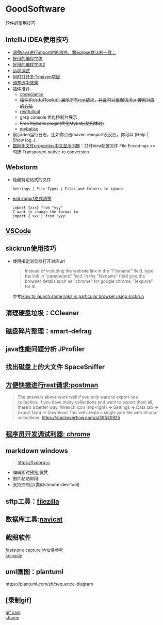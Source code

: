 # GoodSoftware
软件的使用技巧

## IntelliJ IDEA使用技巧
- [调整java进行import时的顺序，跟eclipse默认的一致：](https://stackoverflow.com/a/17194980/6182927)
- [好用的编程字体](https://github.com/yakumioto/YaHei-Consolas-Hybrid-1.12)
- [好用的编程字体2](https://github.com/tonsky/FiraCode)
- [远程调试](http://lohasle.iteye.com/blog/1866139)
- [同时打开多个maven项目](https://stackoverflow.com/a/14637761/6182927)
- [调整选中效果](https://stackoverflow.com/a/26352646/6182927)
- 插件推荐 
  - [codeglance](https://plugins.jetbrains.com/plugin/7275-codeglance)
  - ~~[插件(RestfulToolkit): 展示所有rest请求，并且可以根据请求url搜索对应的方法](https://plugins.jetbrains.com/plugin/10292-restfultoolkit)~~
  - [restfultool](https://plugins.jetbrains.com/plugin/14280-restfultool)
  - grep console 优化控制台展示
  - ~~Free Mybatis plugin(优化Mybatis使用体验)~~
  - [mybatisx](https://plugins.jetbrains.com/plugin/10119-mybatisx)
- 展示idea运行日志，比如你点击maven reimport没反应，你可以 (Help | Show log..).
- [国际化文件properties中文显示问题](https://my.oschina.net/LevelCoder/blog/1625594)：打开idea配置文件 File Encodings >> 勾选 Transparent native-to conversion

## Webstorm
- 隐藏特定格式的文件
    ```
    Settings | File Types | Files and folders to ignore
    ```
- [es6 import格式调整](https://stackoverflow.com/a/41143964)  
    ```
    import {xxx} from "yyy"
    I want to change the format to
    import { xxx } from 'yyy'
    ```
    
    

## [VSCode](./vscode.md)

## slickrun使用技巧
- 使用指定浏览器打开对应url  
   > Instead of including the website link in the "Filename" field, type the link in "parameters" field. In the "filename" field give the browser details such as "chrome" for google chrome, "iexplore" for IE.    
   
   参考[How to launch some links in particular browser using slickrun](https://stackoverflow.com/a/6545239/6182927)  

## 清理硬盘垃圾：CCleaner

## 磁盘碎片整理：smart-defrag
## java性能问题分析  JProfiler
## 找出磁盘上的大文件  SpaceSniffer
## [方便快捷进行rest请求:postman](./bag/postman.md)

> The answers above work well if you only want to export one collection.
> If you have many collections and want to export them all, there's a better way:
> Wrench icon (top-right) -> Settings -> Data tab -> Export Data -> Download
> This will create a single json file with all your collections.
> https://stackoverflow.com/a/39530925

## [程序员开发调试利器: chrome](./bag/chrome.md)

## markdown windows
> https://typora.io
- 编辑即时预览,很赞
- 图片粘贴即用
- 支持控制台(类似chrome-dev-tool)

## sftp工具：[filezilla](https://filezilla-project.org/)

## 数据库工具:[navicat](https://www.navicat.com/en/)

## 截图软件

[faststone capture 地址供参考](https://faststone-capture.en.softonic.com/)  
[snipaste](https://www.snipaste.com/)  

## uml画图：plantuml
https://plantuml.com/zh/sequence-diagram

## [录制gif]
[gif cam](https://gifcam.en.softonic.com/  )  
[sharex](https://getsharex.com/)  
